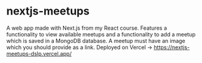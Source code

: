 # nextjs-meetups
A web app made with Next.js from my React course.
Features a functionality to view available meetups and a functionality to add a meetup which is saved in a MongoDB database. A meetup must have an image which you should
provide as a link. Deployed on Vercel -> https://nextjs-meetups-dslp.vercel.app/
